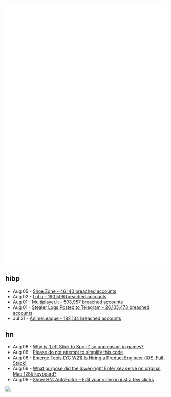 ![Metrics](https://raw.githubusercontent.com/phixion/phixion/master/metrics.svg)

## hibp

<!--
for https://github.com/phixion/phixion/blob/main/.github/workflows/feeds.yml
-->
<!--START_SECTION:haveibeenpwnd-->
- Aug 05 - [Shoe Zone - 46,140 breached accounts](https://haveibeenpwned.com/PwnedWebsites#ShoeZone)
- Aug 02 - [LuLu - 190,506 breached accounts](https://haveibeenpwned.com/PwnedWebsites#LuLu)
- Aug 01 - [Multiplayer.it - 503,957 breached accounts](https://haveibeenpwned.com/PwnedWebsites#MultiplayerIt)
- Aug 01 - [Stealer Logs Posted to Telegram - 26,105,473 breached accounts](https://haveibeenpwned.com/PwnedWebsites#TelegramStealerLogs)
- Jul 31 - [AnimeLeague - 192,134 breached accounts](https://haveibeenpwned.com/PwnedWebsites#AnimeLeague)
<!--END_SECTION:haveibeenpwnd-->

## hn

<!--
for https://github.com/phixion/phixion/blob/main/.github/workflows/feeds.yml
-->
<!--START_SECTION:hn-->
- Aug 06 - [Why is 'Left Stick to Sprint' so unpleasant in games?](https://aria.dog/barks/why-is-left-stick-to-sprint-so-unpleasant/)
- Aug 06 - [Please do not attempt to simplify this code](https://github.com/kubernetes/kubernetes/blob/60c4c2b2521fb454ce69dee737e3eb91a25e0535/pkg/controller/volume/persistentvolume/pv_controller.go)
- Aug 06 - [Emerge Tools (YC W21) Is Hiring a Product Engineer (iOS, Full-Stack)](https://www.emergetools.com/careers/jobs/product-engineer-ios-full-stack)
- Aug 06 - [What purpose did the lower-right Enter key serve on original Mac 128k keyboard?](https://retrocomputing.stackexchange.com/questions/30478/what-purpose-did-the-lower-right-enter-key-serve-on-the-original-mac-128k-keyb)
- Aug 06 - [Show HN: AutoEditor – Edit your video in just a few clicks](https://autoeditor.video/)
<!--END_SECTION:hn-->

<!--
for https://yhype.me
-->
![](https://hit.yhype.me/github/profile?user_id=13013670)
